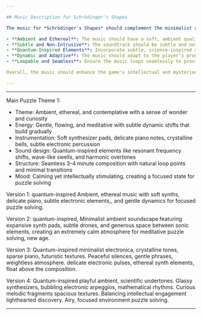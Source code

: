 ```yaml
---

## Music Description for Schrödinger's Shapes

The music for *Schrödinger's Shapes* should complement the minimalist and whimsical aesthetic of the game while enhancing the player's focus and immersion. Here are the key elements:

- **Ambient and Ethereal**: The music should have a soft, ambient quality with ethereal tones that create a calming atmosphere. This helps maintain the game's minimalist and modern feel.
- **Subtle and Non-Intrusive**: The soundtrack should be subtle and not overpowering, allowing players to concentrate on solving puzzles. Gentle melodies and light instrumentation are ideal.
- **Quantum-Inspired Elements**: Incorporate subtle, science-inspired sounds such as soft chimes, gentle pulses, and light electronic effects to evoke the game's quantum theme.
- **Dynamic and Adaptive**: The music should adapt to the player's progress, becoming slightly more intense or layered as they approach puzzle completion, providing a sense of progression and achievement.
- **Loopable and Seamless**: Ensure the music loops seamlessly to provide a continuous and uninterrupted auditory experience.

Overall, the music should enhance the game's intellectual and mysteriously playful atmosphere, supporting the unique logic mechanic while maintaining a calm and engaging environment.

---
```


---

Main Puzzle Theme 1:
- Theme: Ambient, ethereal, and contemplative with a sense of wonder and curiosity
- Energy: Gentle, flowing, and meditative with subtle dynamic shifts that build gradually
- Instrumentation: Soft synthesizer pads, delicate piano notes, crystalline bells, subtle electronic percussion
- Sound design: Quantum-inspired elements like resonant frequency shifts, wave-like swells, and harmonic overtones
- Structure: Seamless 3-4 minute composition with natural loop points and minimal transitions
- Mood: Calming yet intellectually stimulating, creating a focused state for puzzle solving


Version 1:
quantum-inspired Ambient, ethereal music with soft synths, delicate piano, subtle electronic elements,, and gentle dynamics for focused puzzle solving.

Version 2:
quantum-inspired, Minimalist ambient soundscape featuring expansive synth pads, subtle drones, and generous space between sonic elements, creating an extremely calm atmosphere for meditative puzzle solving, new age.

Version 3:
Quantum-inspired minimalist electronica, crystalline tones, sparse piano, futuristic textures. Peaceful silences, gentle phrases, weightless atmosphere. delicate electronic pulses, ethereal synth elements, float above the composition.

Version 4:
Quantum-inspired playful ambient, scientific undertones. Glassy synthesizers, bubbling electronic arpeggios, mathematical rhythms. Curious melodic fragments spacious textures. Balancing intellectual engagement lighthearted discovery. Airy, focused environment puzzle solving.


---
